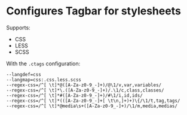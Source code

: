 # Configures Tagbar for stylesheets

Supports:

- CSS
- LESS
- SCSS

With the `.ctags` configuration:

```
--langdef=css
--langmap=css:.css.less.scss
--regex-css=/^[ \t]*@([A-Za-z0-9_-]+)/@\1/v,var,variables/
--regex-css=/^[ \t]*\.([A-Za-z0-9_-]+)/.\1/c,class,classes/
--regex-css=/^[ \t]*#([A-Za-z0-9_-]+)/#\1/i,id,ids/
--regex-css=/^[ \t]*(([A-Za-z0-9_-]+[ \t\n,]+)+)\{/\1/t,tag,tags/
--regex-css=/^[ \t]*@media\s+([A-Za-z0-9_-]+)/\1/m,media,medias/
```
